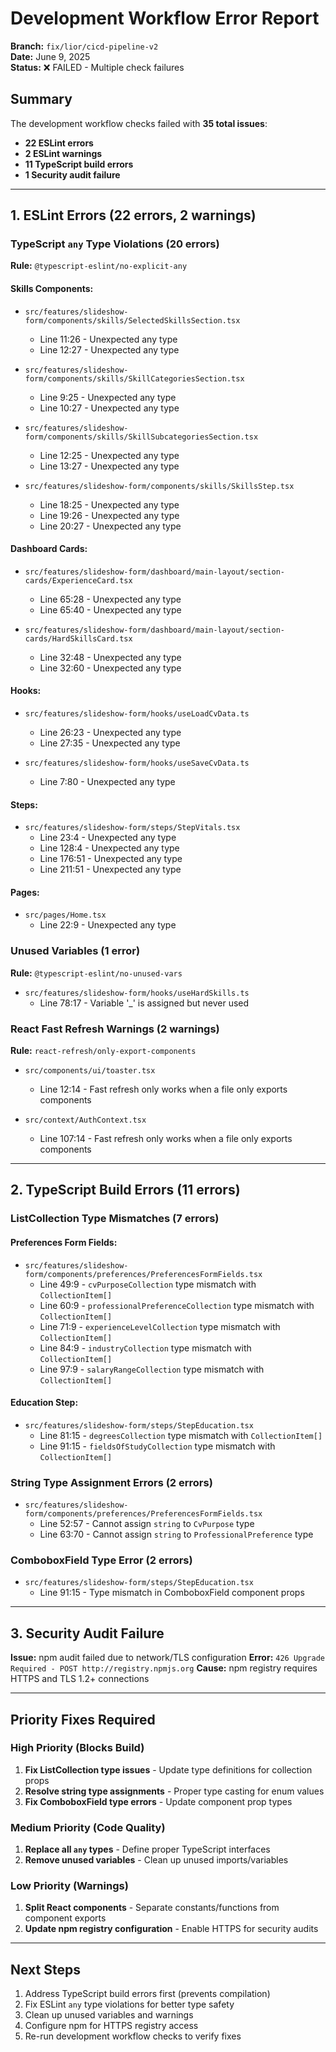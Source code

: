 # Development Workflow Error Report

**Branch:** `fix/lior/cicd-pipeline-v2`  
**Date:** June 9, 2025  
**Status:** ❌ FAILED - Multiple check failures

## Summary

The development workflow checks failed with **35 total issues**:
- **22 ESLint errors**
- **2 ESLint warnings** 
- **11 TypeScript build errors**
- **1 Security audit failure**

---

## 1. ESLint Errors (22 errors, 2 warnings)

### TypeScript `any` Type Violations (20 errors)
**Rule:** `@typescript-eslint/no-explicit-any`

#### Skills Components:
- `src/features/slideshow-form/components/skills/SelectedSkillsSection.tsx`
  - Line 11:26 - Unexpected any type
  - Line 12:27 - Unexpected any type

- `src/features/slideshow-form/components/skills/SkillCategoriesSection.tsx`
  - Line 9:25 - Unexpected any type
  - Line 10:27 - Unexpected any type

- `src/features/slideshow-form/components/skills/SkillSubcategoriesSection.tsx`
  - Line 12:25 - Unexpected any type
  - Line 13:27 - Unexpected any type

- `src/features/slideshow-form/components/skills/SkillsStep.tsx`
  - Line 18:25 - Unexpected any type
  - Line 19:26 - Unexpected any type
  - Line 20:27 - Unexpected any type

#### Dashboard Cards:
- `src/features/slideshow-form/dashboard/main-layout/section-cards/ExperienceCard.tsx`
  - Line 65:28 - Unexpected any type
  - Line 65:40 - Unexpected any type

- `src/features/slideshow-form/dashboard/main-layout/section-cards/HardSkillsCard.tsx`
  - Line 32:48 - Unexpected any type
  - Line 32:60 - Unexpected any type

#### Hooks:
- `src/features/slideshow-form/hooks/useLoadCvData.ts`
  - Line 26:23 - Unexpected any type
  - Line 27:35 - Unexpected any type

- `src/features/slideshow-form/hooks/useSaveCvData.ts`
  - Line 7:80 - Unexpected any type

#### Steps:
- `src/features/slideshow-form/steps/StepVitals.tsx`
  - Line 23:4 - Unexpected any type
  - Line 128:4 - Unexpected any type
  - Line 176:51 - Unexpected any type
  - Line 211:51 - Unexpected any type

#### Pages:
- `src/pages/Home.tsx`
  - Line 22:9 - Unexpected any type

### Unused Variables (1 error)
**Rule:** `@typescript-eslint/no-unused-vars`

- `src/features/slideshow-form/hooks/useHardSkills.ts`
  - Line 78:17 - Variable '_' is assigned but never used

### React Fast Refresh Warnings (2 warnings)
**Rule:** `react-refresh/only-export-components`

- `src/components/ui/toaster.tsx`
  - Line 12:14 - Fast refresh only works when a file only exports components

- `src/context/AuthContext.tsx`
  - Line 107:14 - Fast refresh only works when a file only exports components

---

## 2. TypeScript Build Errors (11 errors)

### ListCollection Type Mismatches (7 errors)

#### Preferences Form Fields:
- `src/features/slideshow-form/components/preferences/PreferencesFormFields.tsx`
  - Line 49:9 - `cvPurposeCollection` type mismatch with `CollectionItem[]`
  - Line 60:9 - `professionalPreferenceCollection` type mismatch with `CollectionItem[]`
  - Line 71:9 - `experienceLevelCollection` type mismatch with `CollectionItem[]`
  - Line 84:9 - `industryCollection` type mismatch with `CollectionItem[]`
  - Line 97:9 - `salaryRangeCollection` type mismatch with `CollectionItem[]`

#### Education Step:
- `src/features/slideshow-form/steps/StepEducation.tsx`
  - Line 81:15 - `degreesCollection` type mismatch with `CollectionItem[]`
  - Line 91:15 - `fieldsOfStudyCollection` type mismatch with `CollectionItem[]`

### String Type Assignment Errors (2 errors)

- `src/features/slideshow-form/components/preferences/PreferencesFormFields.tsx`
  - Line 52:57 - Cannot assign `string` to `CvPurpose` type
  - Line 63:70 - Cannot assign `string` to `ProfessionalPreference` type

### ComboboxField Type Error (2 errors)

- `src/features/slideshow-form/steps/StepEducation.tsx`
  - Line 91:15 - Type mismatch in ComboboxField component props

---

## 3. Security Audit Failure

**Issue:** npm audit failed due to network/TLS configuration
**Error:** `426 Upgrade Required - POST http://registry.npmjs.org`
**Cause:** npm registry requires HTTPS and TLS 1.2+ connections

---

## Priority Fixes Required

### High Priority (Blocks Build)
1. **Fix ListCollection type issues** - Update type definitions for collection props
2. **Resolve string type assignments** - Proper type casting for enum values
3. **Fix ComboboxField type errors** - Update component prop types

### Medium Priority (Code Quality)
1. **Replace all `any` types** - Define proper TypeScript interfaces
2. **Remove unused variables** - Clean up unused imports/variables

### Low Priority (Warnings)
1. **Split React components** - Separate constants/functions from component exports
2. **Update npm registry configuration** - Enable HTTPS for security audits

---

## Next Steps

1. Address TypeScript build errors first (prevents compilation)
2. Fix ESLint `any` type violations for better type safety
3. Clean up unused variables and warnings
4. Configure npm for HTTPS registry access
5. Re-run development workflow checks to verify fixes 